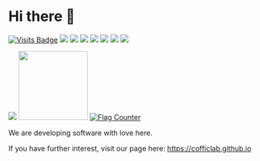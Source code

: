 # Hi there 👋

[![Visits Badge](https://badges.pufler.dev/visits/nookery/badge-it)](https://badges.pufler.dev)
![](https://img.shields.io/badge/-HTML5-E34F26?logo=html5&logoColor=white)
![](https://img.shields.io/badge/-CSS3-1572B6?logo=css3)
![](https://img.shields.io/badge/-JavaScript-oringe?logo=javascript)
![](https://img.shields.io/badge/-PHP-oringe?logo=php)
![](https://img.shields.io/badge/-Laravel-oringe?logo=Laravel)
![](https://img.shields.io/badge/-Swift-oringe?logo=Swift)
![](https://img.shields.io/badge/-Flutter-oringe?logo=Flutter)

<div align="start">
    <img  src="https://github-readme-stats-git-masterrstaa-rickstaa.vercel.app/api/top-langs/?username=cofficlab&hide_title=true&hide_border=false&layout=compact&langs_count=6&text_color=000&icon_color=fff&theme=graywhite&bg_color=ffffee" />
    <img height="137px" src="https://github-readme-stats.vercel.app/api?username=cofficlab&show_icons=true&theme=github_dark_dimmed&hide_title=true" />
    <a href="https://info.flagcounter.com/3Yz5"><img src="https://s11.flagcounter.com/count/3Yz5/bg_FFFFFF/txt_000000/border_CCCCCC/columns_2/maxflags_18/viewers_0/labels_0/pageviews_0/flags_0/percent_0/" alt="Flag Counter" border="0"></a>
</div>

We are developing software with love here.  

If you have further interest, visit our page here: <https://cofficlab.github.io>
